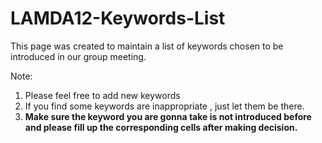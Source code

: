 # LAMDA12-Keywords-List
This page was created to maintain a list of keywords chosen to be introduced in our group meeting.

Note:
1. Please feel free to add new keywords
2. If you find some keywords are inappropriate , just let them be there.
3. **Make sure the keyword you are gonna take is not introduced before and please fill up the corresponding cells after making decision.**
